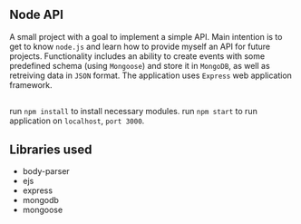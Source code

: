 ## Node API
A small project with a goal to implement a simple API. Main intention is to get to know `node.js` and learn how to provide myself an API for future projects.
Functionality includes an ability to create events with some predefined schema (using `Mongoose`) and store it in `MongoDB`, as well as
retreiving data in `JSON` format.
The application uses `Express` web application framework.

##
run `npm install` to install necessary modules. run `npm start` to run application on `localhost`, `port 3000`.

## Libraries used
 - body-parser
 - ejs
 - express
 - mongodb
 - mongoose
 